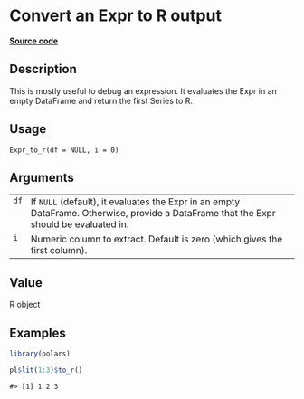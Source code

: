 
# Convert an Expr to R output

[**Source code**](https://github.com/pola-rs/r-polars/tree/53c7d964901ed4a019998e89aff8c6d44691d793/R/expr__expr.R#L3183)

## Description

This is mostly useful to debug an expression. It evaluates the Expr in
an empty DataFrame and return the first Series to R.

## Usage

<pre><code class='language-R'>Expr_to_r(df = NULL, i = 0)
</code></pre>

## Arguments

<table>
<tr>
<td style="white-space: nowrap; font-family: monospace; vertical-align: top">
<code id="Expr_to_r_:_df">df</code>
</td>
<td>
If <code>NULL</code> (default), it evaluates the Expr in an empty
DataFrame. Otherwise, provide a DataFrame that the Expr should be
evaluated in.
</td>
</tr>
<tr>
<td style="white-space: nowrap; font-family: monospace; vertical-align: top">
<code id="Expr_to_r_:_i">i</code>
</td>
<td>
Numeric column to extract. Default is zero (which gives the first
column).
</td>
</tr>
</table>

## Value

R object

## Examples

``` r
library(polars)

pl$lit(1:3)$to_r()
```

    #> [1] 1 2 3
